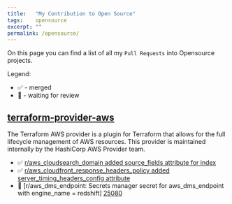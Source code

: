 ```yaml
---
title:   "My Contribution to Open Source"
tags:    opensource
excerpt: ""
permalink: /opensource/
---
```


On this page you can find a list of all my `Pull Requests` into Opensource projects.

Legend:
- ✅ - merged
- 👀 - waiting for review

## [terraform-provider-aws][tf-aws]

The Terraform AWS provider is a plugin for Terraform that allows for the full lifecycle management of AWS resources.
This provider is maintained internally by the HashiCorp AWS Provider team.

- ✅ [r/aws_cloudsearch_domain added source_fields attribute for index][24915]
- ✅ [r/aws_cloudfront_response_headers_policy added server_timing_headers_config attribute][24913]
- 👀 [r/aws_dms_endpoint: Secrets manager secret for aws_dms_endpoint with engine_name = redshift] [25080]


[tf-aws]: https://github.com/hashicorp/terraform-provider-aws
[24915]: /opensource/pr-24915/
[24913]: /opensource/pr-24913/
[25080]: /opensource/pr-25080/
